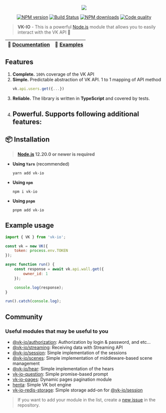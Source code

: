 <p align="center"><img src="https://raw.githubusercontent.com/negezor/vk-io/master/docs/logo.svg?sanitize=true"></p>
<p align="center">
<a href="https://www.npmjs.com/package/vk-io"><img src="https://img.shields.io/npm/v/vk-io.svg?style=flat-square" alt="NPM version"></a>
<a href="https://github.com/negezor/vk-io/actions/workflows/tests.yml"><img src="https://img.shields.io/github/workflow/status/negezor/vk-io/VK-IO CI?style=flat-square" alt="Build Status"></a>
<a href="https://www.npmjs.com/package/vk-io"><img src="https://img.shields.io/npm/dt/vk-io.svg?style=flat-square" alt="NPM downloads"></a>
<a href="https://www.codacy.com/app/negezor/vk-io"><img src="https://img.shields.io/codacy/grade/25ee36d46e6e498981a74f8b0653aacc.svg?style=flat-square" alt="Code quality"></a>
</p>

> **VK-IO** - This is a powerful [Node.js](https://nodejs.org) module that allows you to easily interact with the VK API 🚀

| 📖 [Documentation](https://negezor.github.io/vk-io/) | 🤖 [Examples](docs/examples/) |
| ---------------------------------------------------- | ----------------------------- |

## Features

1. **Complete.** `100%` coverage of the VK API
2. **Simple.** Predictable abstraction of VK API. 1 to 1 mapping of API method
   ```javascript
   vk.api.users.get({...})
   ```
3. **Reliable.** The library is written in **TypeScript** and covered by tests.
4. ## **Powerful.** Supports following additional features:

## 📦 Installation

> **[Node.js](https://nodejs.org/) 12.20.0 or newer is required**

- **Using `Yarn`** (recommended)
  ```shell
  yarn add vk-io
  ```
- **Using `npm`**
  ```shell
  npm i vk-io
  ```
- **Using `pnpm`**
  ```shell
  pnpm add vk-io
  ```

## Example usage

```javascript
import { VK } from 'vk-io';

const vk = new VK({
	token: process.env.TOKEN
});

async function run() {
	const response = await vk.api.wall.get({
		owner_id: 1
	});

	console.log(response);
}

run().catch(console.log);
```

## Community

### Useful modules that may be useful to you

- [@vk-io/authorization](https://github.com/negezor/vk-io/tree/master/packages/authorization): Authorization by login & password, and etc...
- [@vk-io/streaming](https://github.com/negezor/vk-io/tree/master/packages/streaming): Receiving data with Streaming API
- [@vk-io/session](https://github.com/negezor/vk-io/tree/master/packages/session): Simple implementation of the sessions
- [@vk-io/scenes](https://github.com/negezor/vk-io/tree/master/packages/scenes): Simple implementation of middleware-based scene management
- [@vk-io/hear](https://github.com/negezor/vk-io/tree/master/packages/hear): Simple implementation of the hears
- [vk-io-question](https://github.com/fakemancat/vk-io-question): Simple promise-based prompt
- [vk-io-pages](https://github.com/MrZillaGold/vk-io-pages): Dynamic pages pagination module
- [henta](https://github.com/u14-team/henta): Simple VK bot engine
- [vk-io-redis-storage](https://github.com/xtcry/vk-io-redis-storage): Simple storage add-on for [@vk-io/session](packages/session)

> If you want to add your module in the list, create a [new issue](https://github.com/negezor/vk-io/issues/new) in the repository.
